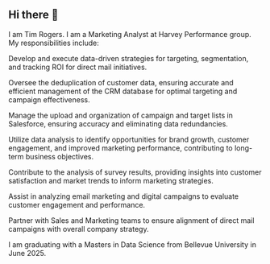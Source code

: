 ## Hi there 👋

I am Tim Rogers. I am a Marketing Analyst at Harvey Performance group. My responsibilities include:

Develop and execute data-driven strategies for targeting, segmentation, and tracking ROI for direct mail initiatives.

Oversee the deduplication of customer data, ensuring accurate and efficient management of the CRM database for optimal targeting and campaign effectiveness.

Manage the upload and organization of campaign and target lists in Salesforce, ensuring accuracy and eliminating data redundancies.

Utilize data analysis to identify opportunities for brand growth, customer engagement, and improved marketing performance, contributing to long-term business objectives.

Contribute to the analysis of survey results, providing insights into customer satisfaction and market trends to inform marketing strategies.

Assist in analyzing email marketing and digital campaigns to evaluate customer engagement and performance.

Partner with Sales and Marketing teams to ensure alignment of direct mail campaigns with overall company strategy.


I am graduating with a Masters in Data Science from Bellevue University in June 2025. 


<!--
**tim-rogers12/tim-rogers12** is a ✨ _special_ ✨ repository because its `README.md` (this file) appears on your GitHub profile.

Here are some ideas to get you started:

- 🔭 I’m currently working on ...
Direct Mail campaign analysis
- 🌱 I’m currently learning ...
Neural Networks
- 👯 I’m looking to collaborate on ...
LGBM Modeling
- 🤔 I’m looking for help with ...
Modern trends in data analysis
- 💬 Ask me about ...
Anything marketing analytics
- 📫 How to reach me: ...
LinkedIn
- 😄 Pronouns: ...
He/Him
- ⚡ Fun fact: ...
-->
